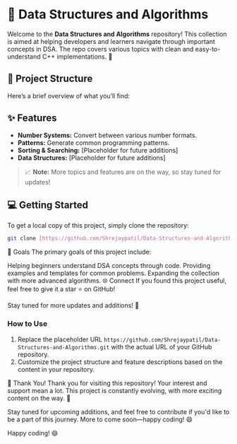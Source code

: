 # 🚀 Data Structures and Algorithms

Welcome to the **Data Structures and Algorithms** repository! This collection is aimed at helping developers and learners navigate through important concepts in DSA. The repo covers various topics with clean and easy-to-understand C++ implementations. 🌟

## 📂 Project Structure

Here’s a brief overview of what you’ll find:


## ✨ Features

- **Number Systems:** Convert between various number formats.
- **Patterns:** Generate common programming patterns.
- **Sorting & Searching:** [Placeholder for future additions]
- **Data Structures:** [Placeholder for future additions]

> 📈 **Note:** More topics and features are on the way, so stay tuned for updates!

## 💻 Getting Started

To get a local copy of this project, simply clone the repository:

```bash
git clone [https://github.com/Shrejaypatil/Data-Structures-and-Algorithms.git]
```

🎯 Goals
The primary goals of this project include:

Helping beginners understand DSA concepts through code.
Providing examples and templates for common problems.
Expanding the collection with more advanced algorithms.
🌐 Connect
If you found this project useful, feel free to give it a star ⭐ on GitHub!

Stay tuned for more updates and additions! 🚀

### How to Use
1. Replace the placeholder URL `https://github.com/Shrejaypatil/Data-Structures-and-Algorithms.git` with the actual URL of your GitHub repository.
2. Customize the project structure and feature descriptions based on the content in your repository.

🙏 Thank You!
Thank you for visiting this repository! Your interest and support mean a lot. This project is constantly evolving, with more exciting content on the way. 🚀

Stay tuned for upcoming additions, and feel free to contribute if you'd like to be a part of this journey. More to come soon—happy coding! 😄

Happy coding! 😄
